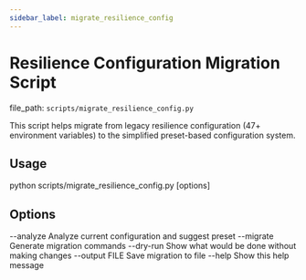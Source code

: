 ```yaml
---
sidebar_label: migrate_resilience_config
---
```


# Resilience Configuration Migration Script

  file_path: `scripts/migrate_resilience_config.py`

This script helps migrate from legacy resilience configuration (47+ environment variables)
to the simplified preset-based configuration system.

## Usage

python scripts/migrate_resilience_config.py [options]

## Options

--analyze         Analyze current configuration and suggest preset
--migrate         Generate migration commands
--dry-run         Show what would be done without making changes
--output FILE     Save migration to file
--help            Show this help message
